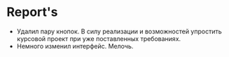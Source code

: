 # Report's

* Удалил пару кнопок. В силу реализации и возможностей упростить курсовой проект при уже поставленных требованиях.
* Немного изменил интерфейс. Мелочь.